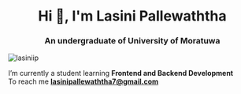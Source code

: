 <h1 align="center">Hi 👋, I'm Lasini Pallewaththa</h1>
<h3 align="center">An undergraduate of University of Moratuwa</h3>

<p align="left"> <img src="https://komarev.com/ghpvc/?username=lasiniip&label=Profile%20views&color=0e75b6&style=flat" alt="lasiniip" /> </p>

I’m currently a student learning **Frontend and Backend Development** <br/>
To reach me **lasinipallewaththa7@gmail.com**

